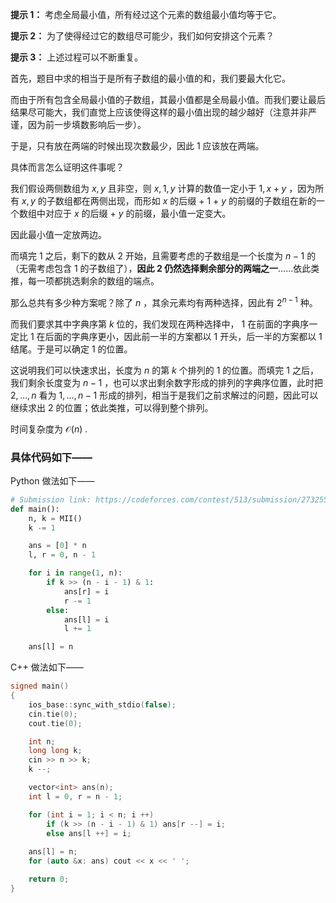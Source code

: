 **提示 1：** 考虑全局最小值，所有经过这个元素的数组最小值均等于它。

**提示 2：** 为了使得经过它的数组尽可能少，我们如何安排这个元素？

**提示 3：** 上述过程可以不断重复。

首先，题目中求的相当于是所有子数组的最小值的和，我们要最大化它。

而由于所有包含全局最小值的子数组，其最小值都是全局最小值。而我们要让最后结果尽可能大，我们直觉上应该使得这样的最小值出现的越少越好（注意并非严谨，因为前一步填数影响后一步）。

于是，只有放在两端的时候出现次数最少，因此 $1$ 应该放在两端。

具体而言怎么证明这件事呢？

我们假设两侧数组为 $x,y$ 且非空，则 $x,1,y$ 计算的数值一定小于 $1,x+y$ ，因为所有 $x,y$ 的子数组都在两侧出现，而形如 $x$ 的后缀 + $1$ + $y$ 的前缀的子数组在新的一个数组中对应于 $x$ 的后缀 + $y$ 的前缀，最小值一定变大。

因此最小值一定放两边。

而填完 $1$ 之后，剩下的数从 $2$ 开始，且需要考虑的子数组是一个长度为 $n-1$ 的（无需考虑包含 $1$ 的子数组了），**因此 $2$ 仍然选择剩余部分的两端之一**……依此类推，每一项都挑选剩余的数组的端点。

那么总共有多少种方案呢？除了 $n$ ，其余元素均有两种选择，因此有 $2^{n-1}$ 种。

而我们要求其中字典序第 $k$ 位的，我们发现在两种选择中， $1$ 在前面的字典序一定比 $1$ 在后面的字典序更小，因此前一半的方案都以 $1$ 开头，后一半的方案都以 $1$ 结尾。于是可以确定 $1$ 的位置。

这说明我们可以快速求出，长度为 $n$ 的第 $k$ 个排列的 $1$ 的位置。而填完 $1$ 之后，我们剩余长度变为 $n-1$ ，也可以求出剩余数字形成的排列的字典序位置，此时把 $2,\dots, n$ 看为 $1,\dots, n-1$ 形成的排列，相当于是我们之前求解过的问题，因此可以继续求出 $2$ 的位置；依此类推，可以得到整个排列。

时间复杂度为 $\mathcal{O}(n)$ .

### 具体代码如下——

Python 做法如下——

```Python []
# Submission link: https://codeforces.com/contest/513/submission/273255756
def main():
    n, k = MII()
    k -= 1

    ans = [0] * n
    l, r = 0, n - 1

    for i in range(1, n):
        if k >> (n - i - 1) & 1:
            ans[r] = i
            r -= 1
        else:
            ans[l] = i
            l += 1

    ans[l] = n
```

C++ 做法如下——

```cpp []
signed main()
{
    ios_base::sync_with_stdio(false);
    cin.tie(0);
    cout.tie(0);

    int n;
    long long k;
    cin >> n >> k;
    k --;

    vector<int> ans(n);
    int l = 0, r = n - 1;

    for (int i = 1; i < n; i ++)
        if (k >> (n - i - 1) & 1) ans[r --] = i;
        else ans[l ++] = i;
    
    ans[l] = n;
    for (auto &x: ans) cout << x << ' ';

    return 0;
}
```
